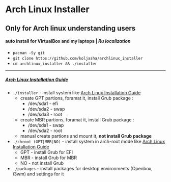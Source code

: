 # Arch Linux Installer

## Only for Arch linux understanding users
#### auto install for VirtualBox and my laptops | *Ru localization*

* `pacman -Sy git`
* `git clone https://github.com/koljasha/archlinux_installer`
* `cd archlinux_installer && ./installer`

***
##### [Arch Linux Installation Guide](https://wiki.archlinux.org/index.php/Installation_guide)

* `./installer` - install system like [Arch Linux Installation Guide](https://wiki.archlinux.org/index.php/Installation_guide)
    * create GPT partions, foramat it, install Grub package :
        * /dev/sda1 - efi
        * /dev/sda2 - swap
        * /dev/sda3 - root
    * create MBR partions, foramat it, install Grub package :
        * /dev/sda1 - swap
        * /dev/sda2 - root
    * manual create partions and mount it, **not install Grub package**
* `./chroot (GPT|MBR|NO)` - install system in arch-root mode like [Arch Linux Installation Guide](https://wiki.archlinux.org/index.php/Installation_guide#Chroot)
    * GPT - install Grub for EFI
    * MBR - install Grub for MBR
    * NO - not install Grub
* `./packages` - install packages for desktop environments (Openbox, i3wm) and settings for it

